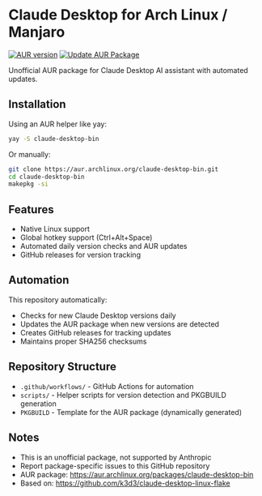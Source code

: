 # Claude Desktop for Arch Linux / Manjaro

[![AUR version](https://img.shields.io/aur/version/claude-desktop-bin)](https://aur.archlinux.org/packages/claude-desktop-bin)
[![Update AUR Package](https://github.com/patrickjaja/claude-desktop-bin/actions/workflows/update-aur.yml/badge.svg)](https://github.com/patrickjaja/claude-desktop-bin/actions/workflows/update-aur.yml)

Unofficial AUR package for Claude Desktop AI assistant with automated updates.

## Installation

Using an AUR helper like yay:
```bash
yay -S claude-desktop-bin
```

Or manually:
```bash
git clone https://aur.archlinux.org/claude-desktop-bin.git
cd claude-desktop-bin
makepkg -si
```

## Features
- Native Linux support
- Global hotkey support (Ctrl+Alt+Space)
- Automated daily version checks and AUR updates
- GitHub releases for version tracking

## Automation
This repository automatically:
- Checks for new Claude Desktop versions daily
- Updates the AUR package when new versions are detected
- Creates GitHub releases for tracking updates
- Maintains proper SHA256 checksums

## Repository Structure
- `.github/workflows/` - GitHub Actions for automation
- `scripts/` - Helper scripts for version detection and PKGBUILD generation
- `PKGBUILD` - Template for the AUR package (dynamically generated)

## Notes
- This is an unofficial package, not supported by Anthropic
- Report package-specific issues to this GitHub repository
- AUR package: https://aur.archlinux.org/packages/claude-desktop-bin
- Based on: https://github.com/k3d3/claude-desktop-linux-flake
